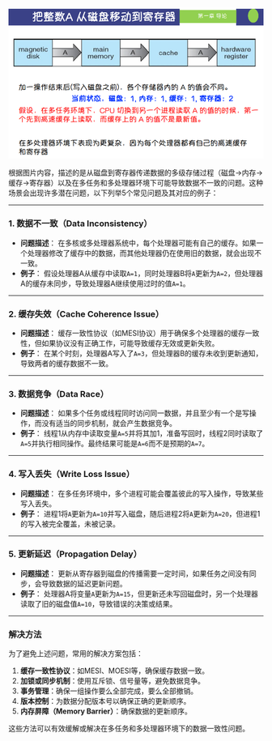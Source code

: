 ![alt text](image.png)

根据图片内容，描述的是从磁盘到寄存器传递数据的多级存储过程（磁盘->内存->缓存->寄存器）以及在多任务和多处理器环境下可能导致数据不一致的问题。这种场景会出现许多潜在问题，以下列举5个常见问题及其对应的例子：

---

### **1. 数据不一致（Data Inconsistency）**
- **问题描述**：
  在多核或多处理器系统中，每个处理器可能有自己的缓存。如果一个处理器修改了缓存中的数据，而其他处理器仍在使用旧的数据，就会出现不一致。
- **例子**：
  假设处理器A从缓存中读取`A=1`，同时处理器B将`A`更新为`A=2`，但处理器A的缓存未同步，导致处理器A继续使用过时的值`A=1`。

---

### **2. 缓存失效（Cache Coherence Issue）**
- **问题描述**：
  缓存一致性协议（如MESI协议）用于确保多个处理器的缓存一致性，但如果协议没有正确工作，可能导致缓存无效或更新失败。
- **例子**：
  在某个时刻，处理器A写入了`A=3`，但处理器B的缓存未收到更新通知，导致两者的缓存数据不一致。

---

### **3. 数据竞争（Data Race）**
- **问题描述**：
  如果多个任务或线程同时访问同一数据，并且至少有一个是写操作，而没有适当的同步机制，就会产生数据竞争。
- **例子**：
  线程1从内存中读取变量`A=5`并将其加1，准备写回时，线程2同时读取了`A=5`并执行相同操作。最终结果可能是`A=6`而不是预期的`A=7`。

---

### **4. 写入丢失（Write Loss Issue）**
- **问题描述**：
  在多任务环境中，多个进程可能会覆盖彼此的写入操作，导致某些写入丢失。
- **例子**：
  进程1将`A`更新为`A=10`并写入磁盘，随后进程2将`A`更新为`A=20`，但进程1的写入被完全覆盖，未被记录。

---

### **5. 更新延迟（Propagation Delay）**
- **问题描述**：
  更新从寄存器到磁盘的传播需要一定时间，如果任务之间没有同步，会导致数据的延迟更新问题。
- **例子**：
  处理器A将变量`A`更新为`A=15`，但更新还未写回磁盘时，另一个处理器读取了旧的磁盘值`A=10`，导致错误的决策或结果。

---

### **解决方法**
为了避免上述问题，常用的解决方案包括：
1. **缓存一致性协议**：如MESI、MOESI等，确保缓存数据一致。
2. **加锁或同步机制**：使用互斥锁、信号量等，避免数据竞争。
3. **事务管理**：确保一组操作要么全部完成，要么全部撤销。
4. **版本控制**：为数据分配版本号以确保正确的更新顺序。
5. **内存屏障（Memory Barrier）**：确保数据的更新顺序。

这些方法可以有效缓解或解决在多任务和多处理器环境下的数据一致性问题。